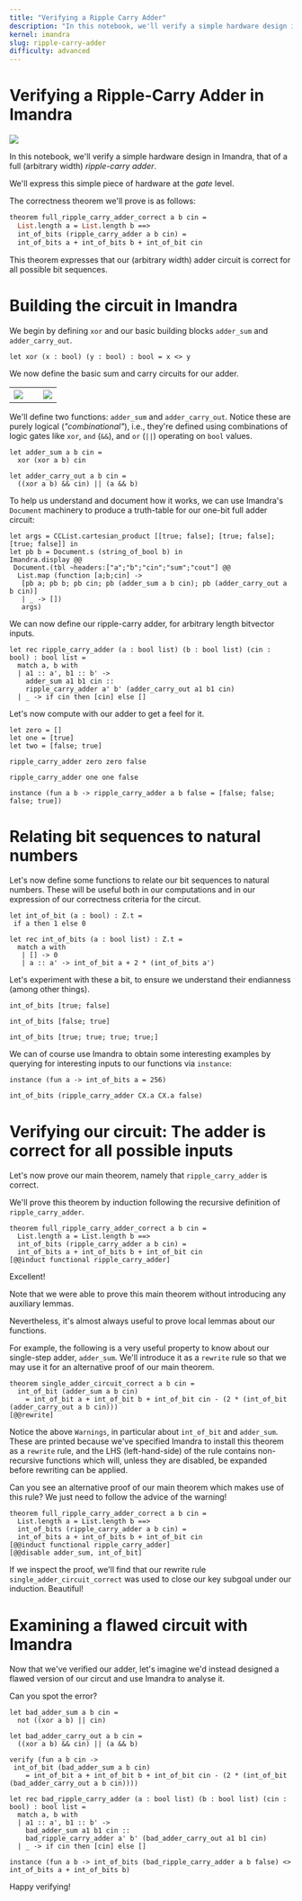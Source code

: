 ```yaml
---
title: "Verifying a Ripple Carry Adder"
description: "In this notebook, we'll verify a simple hardware design in Imandra, that of a full (arbitrary width) ripple-carry adder. We'll express this simple piece of hardware at the gate level. The theorem we'll prove expresses that our (arbitrary width) adder circuit is correct for all possible bit sequences."
kernel: imandra
slug: ripple-carry-adder
difficulty: advanced
---
```


# Verifying a Ripple-Carry Adder in Imandra

<img src="https://upload.wikimedia.org/wikipedia/commons/5/57/Fulladder.gif">

In this notebook, we'll verify a simple hardware design in Imandra, that of a full (arbitrary width) *ripple-carry adder*.

We'll express this simple piece of hardware at the *gate* level.

The correctness theorem we'll prove is as follows:

```ocaml
theorem full_ripple_carry_adder_correct a b cin =
  List.length a = List.length b ==>
  int_of_bits (ripple_carry_adder a b cin) =
  int_of_bits a + int_of_bits b + int_of_bit cin
```


This theorem expresses that our (arbitrary width) adder circuit is correct for all possible bit sequences.

# Building the circuit in Imandra

We begin by defining `xor` and our basic building blocks `adder_sum` and `adder_carry_out`.

```{.imandra .input}
let xor (x : bool) (y : bool) : bool = x <> y
```

We now define the basic sum and carry circuits for our adder.

<table border="0">
    <tr><td><img src="https://upload.wikimedia.org/wikipedia/commons/thumb/4/48/1-bit_full-adder.svg/215px-1-bit_full-adder.svg.png"></td><td>&nbsp;</td><td><img src="https://upload.wikimedia.org/wikipedia/commons/thumb/6/69/Full-adder_logic_diagram.svg/400px-Full-adder_logic_diagram.svg.png"></td></tr>
</table>

We'll define two functions: `adder_sum` and `adder_carry_out`. Notice these are purely logical (_"combinational"_), i.e., they're defined using combinations of logic gates like `xor`, `and` (`&&`), and `or` (`||`) operating on `bool` values.

```{.imandra .input}
let adder_sum a b cin =
  xor (xor a b) cin
```

```{.imandra .input}
let adder_carry_out a b cin =
  ((xor a b) && cin) || (a && b)
```

To help us understand and document how it works, we can use Imandra's `Document` machinery to produce a truth-table for our one-bit full adder circuit:

```{.imandra .input}
let args = CCList.cartesian_product [[true; false]; [true; false]; [true; false]] in
let pb b = Document.s (string_of_bool b) in
Imandra.display @@
 Document.(tbl ~headers:["a";"b";"cin";"sum";"cout"] @@
  List.map (function [a;b;cin] ->
   [pb a; pb b; pb cin; pb (adder_sum a b cin); pb (adder_carry_out a b cin)]
   | _ -> [])
   args)
```

We can now define our ripple-carry adder, for arbitrary length bitvector inputs.

```{.imandra .input}
let rec ripple_carry_adder (a : bool list) (b : bool list) (cin : bool) : bool list =
  match a, b with
  | a1 :: a', b1 :: b' ->
    adder_sum a1 b1 cin ::
    ripple_carry_adder a' b' (adder_carry_out a1 b1 cin)
  | _ -> if cin then [cin] else []
```

Let's now compute with our adder to get a feel for it.

```{.imandra .input}
let zero = []
let one = [true]
let two = [false; true]
```

```{.imandra .input}
ripple_carry_adder zero zero false
```

```{.imandra .input}
ripple_carry_adder one one false
```

```{.imandra .input}
instance (fun a b -> ripple_carry_adder a b false = [false; false; false; true])
```

# Relating bit sequences to natural numbers

Let's now define some functions to relate our bit sequences to natural numbers. These will be useful both in our computations and in our expression of our correctness criteria for the circut.

```{.imandra .input}
let int_of_bit (a : bool) : Z.t =
 if a then 1 else 0

let rec int_of_bits (a : bool list) : Z.t =
  match a with
   | [] -> 0
   | a :: a' -> int_of_bit a + 2 * (int_of_bits a')
```

Let's experiment with these a bit, to ensure we understand their endianness (among other things).

```{.imandra .input}
int_of_bits [true; false]
```

```{.imandra .input}
int_of_bits [false; true]
```

```{.imandra .input}
int_of_bits [true; true; true; true;]
```

We can of course use Imandra to obtain some interesting examples by querying for interesting inputs to our functions via `instance`:

```{.imandra .input}
instance (fun a -> int_of_bits a = 256)
```

```{.imandra .input}
int_of_bits (ripple_carry_adder CX.a CX.a false)
```

# Verifying our circuit: The adder is correct for all possible inputs

Let's now prove our main theorem, namely that `ripple_carry_adder` is correct.

We'll prove this theorem by induction following the recursive definition of `ripple_carry_adder`.

```{.imandra .input}
theorem full_ripple_carry_adder_correct a b cin =
  List.length a = List.length b ==>
  int_of_bits (ripple_carry_adder a b cin) =
  int_of_bits a + int_of_bits b + int_of_bit cin
[@@induct functional ripple_carry_adder]
```

Excellent!

Note that we were able to prove this main theorem without introducing any auxiliary lemmas.

Nevertheless, it's almost always useful to prove local lemmas about our functions.

For example, the following is a very useful property to know about our single-step adder, `adder_sum`. We'll introduce it as a `rewrite` rule so that we may use it for an alternative proof of our main theorem.

```{.imandra .input}
theorem single_adder_circuit_correct a b cin =
  int_of_bit (adder_sum a b cin)
    = int_of_bit a + int_of_bit b + int_of_bit cin - (2 * (int_of_bit (adder_carry_out a b cin)))
[@@rewrite]
```

Notice the above `Warnings`, in particular about `int_of_bit` and `adder_sum`. These are printed because we've specified Imandra to install this theorem as a `rewrite` rule, and the LHS (left-hand-side) of the rule contains non-recursive functions which will, unless they are disabled, be expanded before rewriting can be applied.

Can you see an alternative proof of our main theorem which makes use of this rule? We just need to follow the advice of the warning!

```{.imandra .input}
theorem full_ripple_carry_adder_correct a b cin =
  List.length a = List.length b ==>
  int_of_bits (ripple_carry_adder a b cin) =
  int_of_bits a + int_of_bits b + int_of_bit cin
[@@induct functional ripple_carry_adder]
[@@disable adder_sum, int_of_bit]
```

If we inspect the proof, we'll find that our rewrite rule `single_adder_circuit_correct` was used to close our key subgoal under our induction. Beautiful!

# Examining a flawed circuit with Imandra

Now that we've verified our adder, let's imagine we'd instead designed a flawed version of our circut and use Imandra to analyse it.

Can you spot the error?

```{.imandra .input}
let bad_adder_sum a b cin =
  not ((xor a b) || cin)
```

```{.imandra .input}
let bad_adder_carry_out a b cin =
  ((xor a b) && cin) || (a && b)
```

```{.imandra .input}
verify (fun a b cin ->
 int_of_bit (bad_adder_sum a b cin)
    = int_of_bit a + int_of_bit b + int_of_bit cin - (2 * (int_of_bit (bad_adder_carry_out a b cin))))
```

```{.imandra .input}
let rec bad_ripple_carry_adder (a : bool list) (b : bool list) (cin : bool) : bool list =
  match a, b with
  | a1 :: a', b1 :: b' ->
    bad_adder_sum a1 b1 cin ::
    bad_ripple_carry_adder a' b' (bad_adder_carry_out a1 b1 cin)
  | _ -> if cin then [cin] else []
```

```{.imandra .input}
instance (fun a b -> int_of_bits (bad_ripple_carry_adder a b false) <> int_of_bits a + int_of_bits b)
```

Happy verifying!
